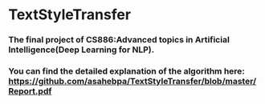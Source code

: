 # TextStyleTransfer
### The final project of CS886:Advanced topics in Artificial Intelligence(Deep Learning for NLP).
### You can find the detailed explanation of the algorithm here: https://github.com/asahebpa/TextStyleTransfer/blob/master/Report.pdf



